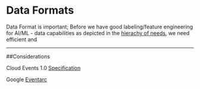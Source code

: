 # Data Formats

Data Format is important; Before we have good labeling/feature engineering for AI/ML - data capabilities as depicted in the [hierachy of needs](https://hackernoon.com/the-ai-hierarchy-of-needs-18f111fcc007), we need efficient and 



---
##Considerations

Cloud Events 1.0 [Specification](https://github.com/cloudevents/spec/blob/v1.0/spec.md)

Google [Eventarc](https://www.infoq.com/news/2020/11/eventarc-google-cloud-run/)

